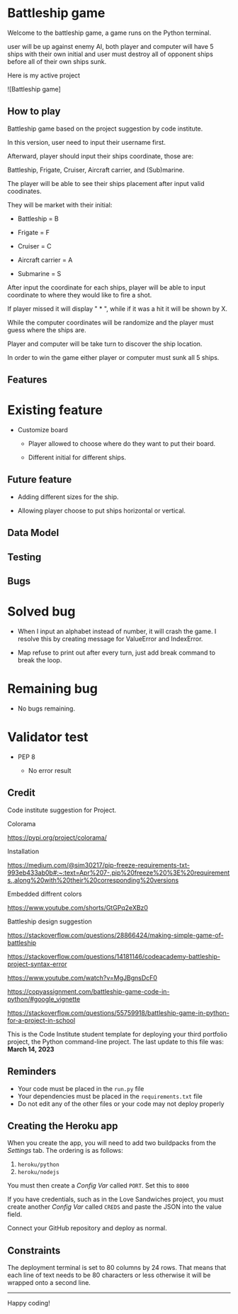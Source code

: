 # Battleship game

Welcome to the battleship game, a game runs on the Python terminal.

user will be up against enemy AI, both player and computer will have 5 ships with their own initial and user must destroy all of opponent ships before all of their own ships sunk.

Here is my active project

![Battleship game]

## How to play

Battleship game based on the project suggestion by code institute.

In this version, user need to input their username first.

Afterward, player should input their ships coordinate, those are:

Battleship, Frigate, Cruiser, Aircraft carrier, and (Sub)marine.

The player will be able to see their ships placement after input valid coodinates.

They will be market with their initial:

- Battleship = B

- Frigate = F

- Cruiser = C

- Aircraft carrier = A

- Submarine = S

After input the coordinate for each ships, player will be able to input coordinate to where they would like to fire a shot.

If player missed it will display " * ", while if it was a hit it will be shown by X.

While the computer coordinates will be randomize and the player must guess where the ships are.

Player and computer will be take turn to discover the ship location.

In order to win the game either player or computer must sunk all 5 ships.

## Features

# Existing feature

- Customize board

    - Player allowed to choose where do they want to put their board.

    - Different initial for different ships.



## Future feature

- Adding different sizes for the ship.

- Allowing player choose to put ships horizontal or vertical.

## Data Model

## Testing

## Bugs

# Solved bug

- When I input an alphabet instead of number, it will crash the game. I resolve this by creating message for ValueError and IndexError.

- Map refuse to print out after every turn, just add break command to break the loop.

# Remaining bug

- No bugs remaining.

# Validator test

- PEP 8

    - No error result

## Credit

Code institute suggestion for Project.

Colorama 

https://pypi.org/project/colorama/

Installation

https://medium.com/@sim30217/pip-freeze-requirements-txt-993eb433ab0b#:~:text=Apr%207-,pip%20freeze%20%3E%20requirements.,along%20with%20their%20corresponding%20versions

Embedded diffrent colors

https://www.youtube.com/shorts/GtGPq2eXBz0

Battleship design suggestion

https://stackoverflow.com/questions/28866424/making-simple-game-of-battleship

https://stackoverflow.com/questions/14181146/codeacademy-battleship-project-syntax-error

https://www.youtube.com/watch?v=MgJBgnsDcF0

https://copyassignment.com/battleship-game-code-in-python/#google_vignette

https://stackoverflow.com/questions/55759918/battleship-game-in-python-for-a-project-in-school

This is the Code Institute student template for deploying your third portfolio project, the Python command-line project. The last update to this file was: **March 14, 2023**

## Reminders

- Your code must be placed in the `run.py` file
- Your dependencies must be placed in the `requirements.txt` file
- Do not edit any of the other files or your code may not deploy properly

## Creating the Heroku app

When you create the app, you will need to add two buildpacks from the _Settings_ tab. The ordering is as follows:

1. `heroku/python`
2. `heroku/nodejs`

You must then create a _Config Var_ called `PORT`. Set this to `8000`

If you have credentials, such as in the Love Sandwiches project, you must create another _Config Var_ called `CREDS` and paste the JSON into the value field.

Connect your GitHub repository and deploy as normal.

## Constraints

The deployment terminal is set to 80 columns by 24 rows. That means that each line of text needs to be 80 characters or less otherwise it will be wrapped onto a second line.

---

Happy coding!
